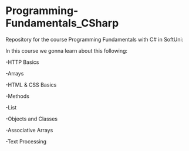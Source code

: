 # Programming-Fundamentals_CSharp
Repository for the course Programming Fundamentals with C# in SoftUni:

In this course we gonna learn about this following: 

-HTTP Basics 

-Arrays

-HTML & CSS Basics 

-Methods 

-List 

-Objects and Classes

-Associative Arrays

-Text Processing


